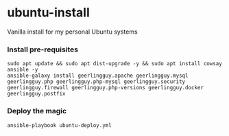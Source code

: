 # ubuntu-install
Vanilla install for my personal Ubuntu systems

### Install pre-requisites  
```
sudo apt update && sudo apt dist-upgrade -y && sudo apt install cowsay ansible -y
ansible-galaxy install geerlingguy.apache geerlingguy.mysql geerlingguy.php geerlingguy.php-mysql geerlingguy.security geerlingguy.firewall geerlingguy.php-versions geerlingguy.docker geerlingguy.postfix
```

### Deploy the magic
`ansible-playbook ubuntu-deploy.yml`
